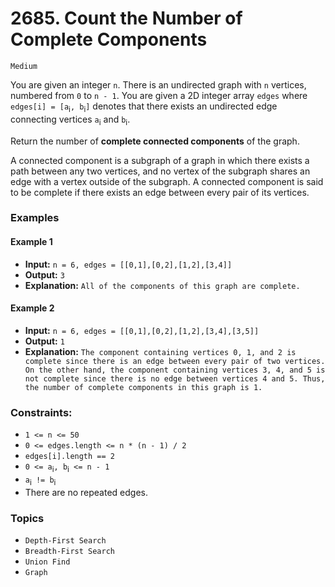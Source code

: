 # 2685. Count the Number of Complete Components
`Medium`

You are given an integer `n`. There is an undirected graph with `n` vertices, numbered from `0` to `n - 1`. You are given a 2D integer array `edges` where `edges[i] = [a`<sub>i</sub>`, b`<sub>i</sub>`]` denotes that there exists an undirected edge connecting vertices `a`<sub>i</sub> and `b`<sub>i</sub>.

Return the number of **complete connected components** of the graph.

A connected component is a subgraph of a graph in which there exists a path between any two vertices, and no vertex of the subgraph shares an edge with a vertex outside of the subgraph.
A connected component is said to be complete if there exists an edge between every pair of its vertices.

### Examples

#### Example 1
- **Input:** `n = 6, edges = [[0,1],[0,2],[1,2],[3,4]]`
- **Output:** `3`
- **Explanation:** `All of the components of this graph are complete.`

#### Example 2
- **Input:** `n = 6, edges = [[0,1],[0,2],[1,2],[3,4],[3,5]]`
- **Output:** `1`
- **Explanation:** `The component containing vertices 0, 1, and 2 is complete since there is an edge between every pair of two vertices. On the other hand, the component containing vertices 3, 4, and 5 is not complete since there is no edge between vertices 4 and 5. Thus, the number of complete components in this graph is 1.`

### Constraints:
- `1 <= n <= 50`
- `0 <= edges.length <= n * (n - 1) / 2`
- `edges[i].length == 2`
- `0 <= a`<sub>i</sub>`, b`<sub>i</sub>` <= n - 1`
- `a`<sub>i</sub>` != b`<sub>i</sub>
- There are no repeated edges.


### Topics
- `Depth-First Search`
- `Breadth-First Search`
- `Union Find`
- `Graph`